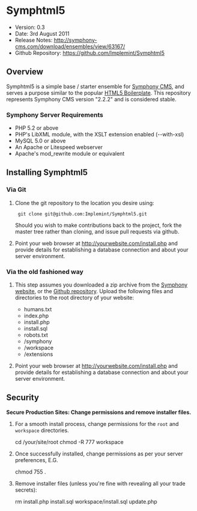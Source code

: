 # Symphtml5 #

- Version: 0.3
- Date: 3rd August 2011
- Release Notes: <http://symphony-cms.com/download/ensembles/view/63167/>
- Github Repository: <https://github.com/Implemint/Symphtml5>


## Overview

Symphtml5 is a simple base / starter ensemble for [Symphony CMS](http://symphony-cms.com/), and serves a purpose similar to the popular [HTML5 Boilerplate](http://html5boilerplate.com/). This repository represents Symphony CMS version "2.2.2" and is considered stable.

### Symphony Server Requirements

- PHP 5.2 or above
- PHP's LibXML module, with the XSLT extension enabled (--with-xsl)
- MySQL 5.0 or above
- An Apache or Litespeed webserver
- Apache's mod_rewrite module or equivalent

## Installing Symphtml5

### Via Git

1. Clone the git repository to the location you desire using:

		git clone git@github.com:Implemint/Symphtml5.git

	Should you wish to make contributions back to the project, fork the master tree rather than cloning, and issue pull requests via github.

2. Point your web browser at <http://yourwebsite.com/install.php> and provide
details for establishing a database connection and about your server environment.

### Via the old fashioned way

1. This step assumes you downloaded a zip archive from the [Symphony website](http://symphony-cms.com/download/ensembles/view/63167/), or the [Github repository](https://github.com/Implemint/Symphtml5).
Upload the following files and directories to the root directory of your website:
	- humans.txt
	- index.php
	- install.php
	- install.sql
	- robots.txt
	- /symphony
	- /workspace
	- /extensions

2. Point your web browser at <http://yourwebsite.com/install.php> and provide
details for establishing a database connection and about your server environment.

## Security

**Secure Production Sites: Change permissions and remove installer files.**

1. For a smooth install process, change permissions for the `root` and `workspace` directories.

	cd /your/site/root
	chmod -R 777 workspace

2. Once successfully installed, change permissions as per your server preferences, E.G.

	chmod 755 .

3. Remove installer files (unless you're fine with revealing all your trade secrets):

	rm install.php install.sql workspace/install.sql update.php
